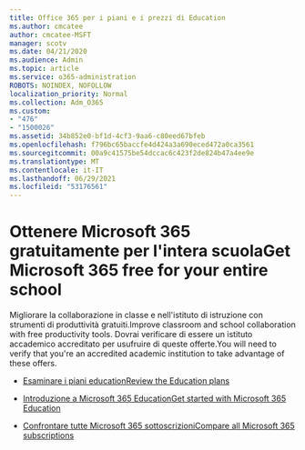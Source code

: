 ```yaml
---
title: Office 365 per i piani e i prezzi di Education
ms.author: cmcatee
author: cmcatee-MSFT
manager: scotv
ms.date: 04/21/2020
ms.audience: Admin
ms.topic: article
ms.service: o365-administration
ROBOTS: NOINDEX, NOFOLLOW
localization_priority: Normal
ms.collection: Adm_O365
ms.custom:
- "476"
- "1500026"
ms.assetid: 34b852e0-bf1d-4cf3-9aa6-c80eed67bfeb
ms.openlocfilehash: f796bc65baccfe4d424a3a690eced472a0ca3561
ms.sourcegitcommit: 00a9c41575be54dccac6c423f2de824b47a4ee9e
ms.translationtype: MT
ms.contentlocale: it-IT
ms.lasthandoff: 06/29/2021
ms.locfileid: "53176561"
---
```

# <a name="get-microsoft-365-free-for-your-entire-school"></a><span data-ttu-id="a6f2c-102">Ottenere Microsoft 365 gratuitamente per l'intera scuola</span><span class="sxs-lookup"><span data-stu-id="a6f2c-102">Get Microsoft 365 free for your entire school</span></span>

<span data-ttu-id="a6f2c-103">Migliorare la collaborazione in classe e nell'istituto di istruzione con strumenti di produttività gratuiti.</span><span class="sxs-lookup"><span data-stu-id="a6f2c-103">Improve classroom and school collaboration with free productivity tools.</span></span> <span data-ttu-id="a6f2c-104">Dovrai verificare di essere un istituto accademico accreditato per usufruire di queste offerte.</span><span class="sxs-lookup"><span data-stu-id="a6f2c-104">You will need to verify that you're an accredited academic institution to take advantage of these offers.</span></span>
  
- [<span data-ttu-id="a6f2c-105">Esaminare i piani education</span><span class="sxs-lookup"><span data-stu-id="a6f2c-105">Review the Education plans</span></span>](https://products.office.com/academic/compare-office-365-education-plans)

- [<span data-ttu-id="a6f2c-106">Introduzione a Microsoft 365 Education</span><span class="sxs-lookup"><span data-stu-id="a6f2c-106">Get started with Microsoft 365 Education</span></span>](https://support.office.com/article/get-started-with-office-365-education-ab02abe5-a1ee-458c-b749-5b44416ccf14?wt.mc_id=o365_portal_mmaven&ui=en-US&rs=en-US&ad=US)

- [<span data-ttu-id="a6f2c-107">Confrontare tutte Microsoft 365 sottoscrizioni</span><span class="sxs-lookup"><span data-stu-id="a6f2c-107">Compare all Microsoft 365 subscriptions</span></span>](https://products.office.com/business/compare-more-office-365-for-business-plans)